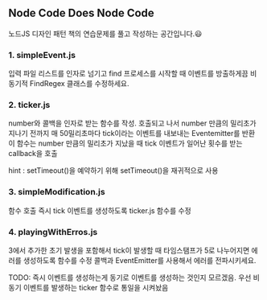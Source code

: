 ## Node Code Does Node Code

노드JS 디자인 패턴 책의 연습문제를 풀고 작성하는 공간입니다.😃

### 1. simpleEvent.js

입력 파일 리스트를 인자로 넘기고 find 프로세스를 시작할 때 이벤트를 방출하게끔 비동기적 FindRegex 클래스를 수정하세요.

### 2. ticker.js

number와 콜백을 인자로 받는 함수를 작성.
호출되고 나서 number 만큼의 밀리초가 지나기 전까지 매 50밀리초마다 tick이라는 이벤트를 내보내는 Eventemitter를 반환
이 함수는 number 만큼의 밀리초가 지났을 때 tick 이벤트가 일어난 횟수를 받는 callback을 호출

hint : setTimeout()을 예약하기 위해 setTimeout()을 재귀적으로 사용

### 3. simpleModification.js

함수 호출 즉시 tick 이벤트를 생성하도록 ticker.js 함수를 수정

### 4. playingWithErros.js

3에서 추가한 초기 발생을 포함해서 tick이 발생할 때 타임스탬프가 5로 나누어지면 에러를 생성하도록 함수를 수정
콜백과 EventEmitter를 사용해서 에러를 전파시키세요.

TODO: 즉시 이벤트를 생성하는게 동기로 이벤트를 생성하는 것인지 모르겠음. 우선 비동기 이벤트를 발생하는 ticker 함수로 통일을 시켜놨음
